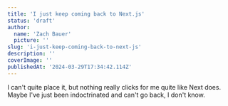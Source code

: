 ```yaml
---
title: 'I just keep coming back to Next.js'
status: 'draft'
author:
  name: 'Zach Bauer'
  picture: ''
slug: 'i-just-keep-coming-back-to-next-js'
description: ''
coverImage: ''
publishedAt: '2024-03-29T17:34:42.114Z'
---
```


I can't quite place it, but nothing really clicks for me quite like Next does. Maybe I've just been indoctrinated and can't go back, I don't know.